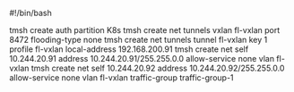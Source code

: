 #!/bin/bash
 
tmsh create auth partition K8s
tmsh create net tunnels vxlan fl-vxlan port 8472 flooding-type none
tmsh create net tunnels tunnel fl-vxlan key 1 profile fl-vxlan local-address 192.168.200.91
tmsh create net self 10.244.20.91 address 10.244.20.91/255.255.0.0 allow-service none vlan fl-vxlan
tmsh create net self 10.244.20.92 address 10.244.20.92/255.255.0.0 allow-service none vlan fl-vxlan traffic-group traffic-group-1
